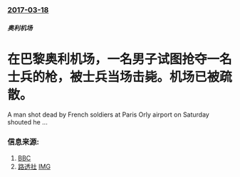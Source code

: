 ### [2017-03-18](/news/2017/03/18/index.md)

##### 奥利机场
# 在巴黎奥利机场，一名男子试图抢夺一名士兵的枪，被士兵当场击毙。机场已被疏散。 

A man shot dead by French soldiers at Paris Orly airport on Saturday shouted he ...


### 信息来源:

1. [BBC](http://www.bbc.com/news/world-europe-39314250#)
2. [路透社](http://www.reuters.com/article/us-france-shooting-airport-idUSKBN16P07W) [IMG](https://s2.reutersmedia.net/resources/r/?m=02&d=20170318&t=2&i=1177099368&w=1200&r=LYNXMPED2H0IC)
